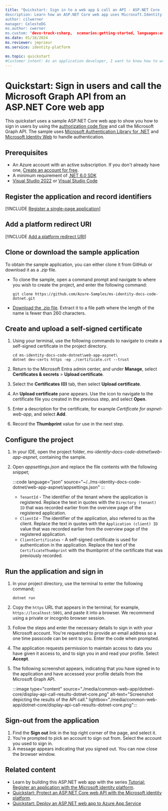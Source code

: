 ```yaml
---
title: "Quickstart: Sign in to a web app & call an API - ASP.NET Core
description: Learn how an ASP.NET Core web app uses Microsoft.Identity.Web to implement Microsoft sign-in using OpenID Connect and call Microsoft Graph
author: cilwerner
manager: CelesteDG
ms.author: cwerner
ms.custom: "devx-track-csharp,  scenarios:getting-started, languages:aspnet-core, has-azure-ad-ps-ref, azure-ad-ref-level-one-done"
ms.date: 01/18/2024
ms.reviewer: jmprieur
ms.service: identity-platform

ms.topic: quickstart
#Customer intent: As an application developer, I want to know how to write an ASP.NET Core web app that can sign in personal Microsoft accounts and work/school accounts from any Microsoft Entra instance,  then access their data in Microsoft Graph on their behalf.
---
```


# Quickstart: Sign in users and call the Microsoft Graph API from an ASP.NET Core web app

This quickstart uses a sample ASP.NET Core web app to show you how to sign in users by using the [authorization code flow](./v2-oauth2-auth-code-flow.md) and call the Microsoft Graph API. The sample uses [Microsoft Authentication Library for .NET](/entra/msal/dotnet/) and [Microsoft Identity Web](/entra/msal/dotnet/microsoft-identity-web/) to handle authentication.

## Prerequisites

* An Azure account with an active subscription. If you don't already have one, [Create an account for free](https://azure.microsoft.com/free/?WT.mc_id=A261C142F).
* A minimum requirement of [.NET 6.0 SDK](https://dotnet.microsoft.com/download/dotnet)
* [Visual Studio 2022](https://visualstudio.microsoft.com/vs/) or [Visual Studio Code](https://code.visualstudio.com/)

## Register the application and record identifiers

[!INCLUDE [Register a single-page application](./includes/register-app/web-app-common/register-application-web-app-common.md)]

## Add a platform redirect URI

[!INCLUDE [Add a platform redirect URI](./includes/register-app/web-app-common/add-platform-redirect-web-app-port-5001.md)]

## Clone or download the sample application

To obtain the sample application, you can either clone it from GitHub or download it as a *.zip* file.

* To clone the sample, open a command prompt and navigate to where you wish to create the project, and enter the following command:

    ```console
    git clone https://github.com/Azure-Samples/ms-identity-docs-code-dotnet.git
    ```

* [Download the .zip file](https://github.com/Azure-Samples/ms-identity-docs-code-dotnet/archive/refs/heads/main.zip). Extract it to a file path where the length of the name is fewer than 260 characters.

## Create and upload a self-signed certificate

1. Using your terminal, use the following commands to navigate to create a self-signed certificate in the project directory.

    ```console
    cd ms-identity-docs-code-dotnet\web-app-aspnet\
    dotnet dev-certs https -ep ./certificate.crt --trust
    ```

1. Return to the Microsoft Entra admin center, and under **Manage**, select **Certificates & secrets** > **Upload certificate**.
1. Select the **Certificates (0)** tab, then select **Upload certificate**.
1. An **Upload certificate** pane appears. Use the icon to navigate to the certificate file you created in the previous step, and select **Open**.
1. Enter a description for the certificate, for example *Certificate for aspnet-web-app*, and select **Add**.
1. Record the **Thumbprint** value for use in the next step.

## Configure the project

1. In your IDE, open the project folder, *ms-identity-docs-code-dotnet\web-app-aspnet*, containing the sample.
1. Open *appsettings.json* and replace the file contents with the following snippet;

    :::code language="json" source="~/../ms-identity-docs-code-dotnet/web-app-aspnet/appsettings.json" :::

    * `TenantId` - The identifier of the tenant where the application is registered. Replace the text in quotes with the `Directory (tenant) ID` that was recorded earlier from the overview page of the registered application.
    * `ClientId` - The identifier of the application, also referred to as the client. Replace the text in quotes with the `Application (client) ID` value that was recorded earlier from the overview page of the registered application.
    * `ClientCertificates` - A self-signed certificate is used for authentication in the application. Replace the text of the `CertificateThumbprint` with the thumbprint of the certificate that was previously recorded.

## Run the application and sign in

1. In your project directory, use the terminal to enter the following command;

    ```console
    dotnet run
    ```

1. Copy the `https` URL that appears in the terminal, for example, `https://localhost:5001`, and paste it into a browser. We recommend using a private or incognito browser session.
1. Follow the steps and enter the necessary details to sign in with your Microsoft account. You're requested to provide an email address so a one time passcode can be sent to you. Enter the code when prompted.
1. The application requests permission to maintain access to data you have given it access to, and to sign you in and read your profile. Select **Accept**.
1. The following screenshot appears, indicating that you have signed in to the application and have accessed your profile details from the Microsoft Graph API.

    :::image type="content" source="./media/common-web-app/dotnet-core/display-api-call-results-dotnet-core.png" alt-text="Screenshot depicting the results of the API call." lightbox="./media/common-web-app/dotnet-core/display-api-call-results-dotnet-core.png":::

## Sign-out from the application

1. Find the **Sign out** link in the top right corner of the page, and select it.
1. You're prompted to pick an account to sign out from. Select the account you used to sign in.
1. A message appears indicating that you signed out. You can now close the browser window.

## Related content

* Learn by building this ASP.NET web app with the series [Tutorial: Register an application with the Microsoft identity platform](./tutorial-web-app-dotnet-sign-in-users.md).
* [Quickstart: Protect an ASP.NET Core web API with the Microsoft identity platform](./quickstart-web-api-aspnet-core-protect-api.md).
* [Quickstart: Deploy an ASP.NET web app to Azure App Service](/azure/app-service/quickstart-dotnetcore?tabs=net70&pivots=development-environment-vs)

